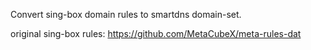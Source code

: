 Convert sing-box domain rules to smartdns domain-set.

original sing-box rules:
https://github.com/MetaCubeX/meta-rules-dat
